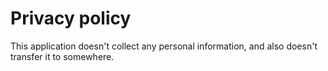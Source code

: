 # Privacy policy

This application doesn't collect any personal information, and also doesn't transfer it to somewhere.